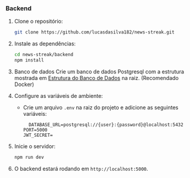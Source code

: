 ### **Backend**

1. Clone o repositório:
   ```bash
   git clone https://github.com/lucasdasilva182/news-streak.git
   ```
2. Instale as dependências:
   ```bash
   cd news-streak/backend
   npm install
   ```
3. Banco de dados Crie um banco de dados Postgresql com a estrutura mostrada em
   [Estrutura do Banco de Dados](#estrutura-do-banco-de-dados) na raiz. (Recomendado Docker)

4. Configure as variáveis de ambiente:
   - Crie um arquivo `.env` na raiz do projeto e adicione as seguintes variáveis:
     ```
       DATABASE_URL=postgresql://{user}:{password}@localhost:5432
     PORT=5000
     JWT_SECRET=
     ```
5. Inicie o servidor:
   ```bash
   npm run dev
   ```
6. O backend estará rodando em `http://localhost:5000`.
